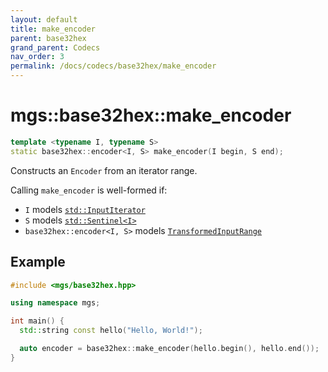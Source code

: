 ```yaml
---
layout: default
title: make_encoder
parent: base32hex
grand_parent: Codecs
nav_order: 3
permalink: /docs/codecs/base32hex/make_encoder
---
```


# mgs::base32hex::make_encoder

```cpp
template <typename I, typename S>
static base32hex::encoder<I, S> make_encoder(I begin, S end);
```

Constructs an `Encoder` from an iterator range.

Calling `make_encoder` is well-formed if:

* `I` models [`std::InputIterator`]()
* `S` models [`std::Sentinel<I>`]()
* `base32hex::encoder<I, S>` models [`TransformedInputRange`]()

## Example

```cpp
#include <mgs/base32hex.hpp>

using namespace mgs;

int main() {
  std::string const hello("Hello, World!");

  auto encoder = base32hex::make_encoder(hello.begin(), hello.end());
}
```
